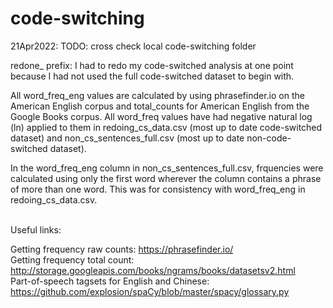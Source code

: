 # code-switching 
21Apr2022: TODO: cross check local code-switching folder

redone_ prefix: I had to redo my code-switched analysis at one point because I had not used the full code-switched dataset to begin with. 

All word_freq_eng values are calculated by using phrasefinder.io on the American English corpus and total_counts for American English from the Google Books corpus.
All word_freq values have had negative natural log (ln) applied to them in redoing_cs_data.csv (most up to date code-switched dataset) and non_cs_sentences_full.csv (most up to date non-code-switched dataset). 

In the word_freq_eng column in non_cs_sentences_full.csv, frquencies were calculated using only the first word wherever the column contains a phrase of more than one word. This was for consistency with word_freq_eng in redoing_cs_data.csv. 

  \
Useful links:
  
Getting frequency raw counts: https://phrasefinder.io/ \
Getting frequency total count: http://storage.googleapis.com/books/ngrams/books/datasetsv2.html 
 \
Part-of-speech tagsets for English and Chinese: https://github.com/explosion/spaCy/blob/master/spacy/glossary.py 
